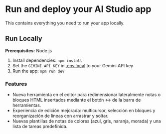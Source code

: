 # Run and deploy your AI Studio app

This contains everything you need to run your app locally.

## Run Locally

**Prerequisites:**  Node.js


1. Install dependencies:
   `npm install`
2. Set the `GEMINI_API_KEY` in [.env.local](.env.local) to your Gemini API key
3. Run the app:
   `npm run dev`

### Features

- Nueva herramienta en el editor para redimensionar lateralmente notas o bloques HTML insertados mediante el botón ↔️ de la barra de herramientas.
- Experiencia de edición mejorada: multicursor, selección en bloques y reorganización de líneas con arrastrar y soltar.
- Nuevas plantillas de notas de colores (azul, gris, naranja, morada) y una lista de tareas predefinida.
